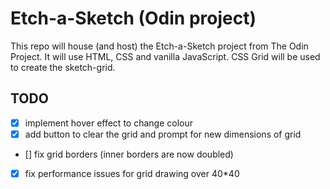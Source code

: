 # Etch-a-Sketch (Odin project)

This repo will house (and host) the Etch-a-Sketch project from The Odin Project.
It will use HTML, CSS and vanilla JavaScript.
CSS Grid will be used to create the sketch-grid.

## TODO
- [x] implement hover effect to change colour
- [x] add button to clear the grid and prompt for new dimensions of grid
- [] fix grid borders (inner borders are now doubled)
- [x] fix performance issues for grid drawing over 40*40